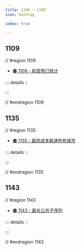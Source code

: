 ```yaml
---
title: 1100 ~ 1199
icon: hashtag

index: true

---
```


<!-- more -->

## 1109

// #region 1109

- [🟠 1109 - 航班预订统计](https://leetcode.cn/problems/corporate-flight-bookings)

::: details 💡

:::

// #endregion 1109

## 1135

// #region 1135

- [🟠 1135 - 最低成本联通所有城市](https://leetcode.cn/problems/connecting-cities-with-minimum-cost)

::: details 💡

:::

// #endregion 1135

## 1143

// #region 1143

- [🟠 1143 - 最长公共子序列](https://leetcode.cn/problems/longest-common-subsequence)

::: details 💡

:::

// #endregion 1143
